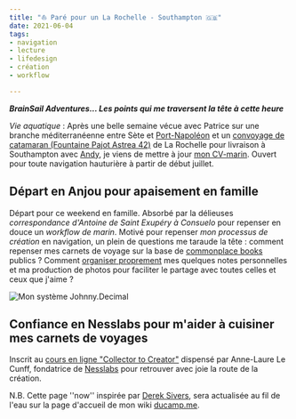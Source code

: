 ```yaml
---
title: "⛵️ Paré pour un La Rochelle - Southampton 🇬🇧" 
date: 2021-06-04
tags:
- navigation
- lecture
- lifedesign
- création 
- workflow

---
```

**_BrainSail Adventures... Les points qui me traversent la tête à cette heure_**

*Vie aquatique* : Après une belle semaine vécue avec Patrice sur une branche méditerranéenne entre Sète et [Port-Napoléon](https://www.port-adhoc.com/port-napoleon/) et un [convoyage de catamaran (Fountaine Pajot Astrea 42)](https://www.bourse-aux-equipiers.com/annonce-33501.html) de La Rochelle pour livraison à Southampton avec [Andy](https://www.relianceyachtmanagement.com/andy-mallion/), je viens de mettre à jour [mon CV-marin](https://ducamp.me/CV-marin#Contact). Ouvert pour toute navigation hauturière à partir de début juillet.

## Départ en Anjou pour apaisement en famille 

Départ pour ce weekend en famille. Absorbé par la délieuses *correspondance d'Antoine de Saint Exupéry à Consuelo* pour repenser en douce un *workflow de marin*. Motivé pour repenser *mon processus de création* en navigation, un plein de questions me taraude la tête : comment repenser mes carnets de voyage sur la base de [commonplace books](https://ducamp.me/Commonplace_book) publics ? Comment [organiser proprement](https://ducamp.me/Johnny.Decimal) mes quelques notes personnelles et ma production de photos pour faciliter le partage avec toutes celles et ceux que j'aime ?

![Mon système Johnny.Decimal](https://ducamp.me/images/thumb/3/39/Navigation-Johnny.Decimal.png/1600px-Navigation-Johnny.Decimal.png)

## Confiance en Nesslabs pour m'aider à cuisiner mes carnets de voyages

Inscrit au [cours en ligne "Collector to Creator"](https://community.nesslabs.com/c/dashboard/schedule) dispensé par Anne-Laure Le Cunff, fondatrice de [Nesslabs](https://nesslabs.com/) pour retrouver avec joie la route de la création.


N.B. Cette page ''now'' inspirée par [Derek Sivers](https://ducamp.me/maintenant), sera actualisée au fil de l'eau sur la page d'accueil de mon wiki [ducamp.me](https://ducamp.me/).
